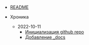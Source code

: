 - [README](README.md)

- Хроника
  - 2022-10-11
    - [Инициализация github repo](_chronica/2022-10-11_init_github_repo.md)
    - [Добавление \_docs](_chronica/2022-10-11_add_docs.md)
